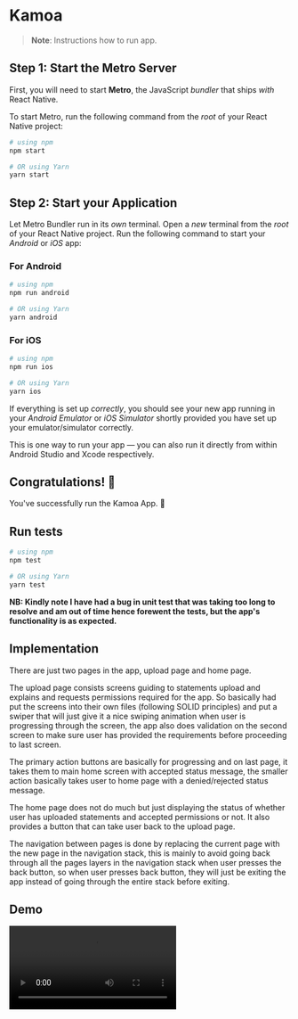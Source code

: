 # Kamoa

>**Note**: Instructions how to run app.

## Step 1: Start the Metro Server

First, you will need to start **Metro**, the JavaScript _bundler_ that ships _with_ React Native.

To start Metro, run the following command from the _root_ of your React Native project:

```bash
# using npm
npm start

# OR using Yarn
yarn start
```

## Step 2: Start your Application

Let Metro Bundler run in its _own_ terminal. Open a _new_ terminal from the _root_ of your React Native project. Run the following command to start your _Android_ or _iOS_ app:

### For Android

```bash
# using npm
npm run android

# OR using Yarn
yarn android
```

### For iOS

```bash
# using npm
npm run ios

# OR using Yarn
yarn ios
```

If everything is set up _correctly_, you should see your new app running in your _Android Emulator_ or _iOS Simulator_ shortly provided you have set up your emulator/simulator correctly.

This is one way to run your app — you can also run it directly from within Android Studio and Xcode respectively.

## Congratulations! :tada:

You've successfully run the Kamoa App. :partying_face:

## Run tests

```bash
# using npm
npm test

# OR using Yarn
yarn test
```

**NB: Kindly note I have had a bug in unit test that was taking too long to resolve and am out of time hence forewent the tests, but the app's functionality is as expected.**

## Implementation

There are just two pages in the app, upload page and home page.

The upload page consists screens guiding to statements upload and explains and requests permissions required for the app.
So basically had put the screens into their own files (following SOLID principles) and put a swiper that will just give it a nice swiping animation when user is progressing through the screen, the app also does validation on the second screen to make sure user has provided the requirements before proceeding to last screen.

The primary action buttons are basically for progressing and on last page, it takes them to main home screen with accepted status message, the smaller action basically takes user to home page with a denied/rejected status message.

The home page does not do much but just displaying the status of whether user has uploaded statements and accepted permissions or not. It also provides a button that can take user back to the upload page.

The navigation between pages is done by replacing the current page with the new page in the navigation stack, this is mainly to avoid going back through all the pages layers in the navigation stack when user presses the back button, so when user presses back button, they will just be exiting the app instead of going through the entire stack before exiting.

## Demo

![Kamoa app demo](demo.mp4)

